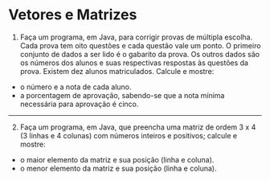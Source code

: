 # Vetores e Matrizes

1. Faça um programa, em Java, para corrigir provas de múltipla escolha. Cada prova tem oito questões e cada questão vale um ponto. O primeiro conjunto de dados a ser lido é o gabarito da prova. Os outros dados são os números dos alunos e suas respectivas respostas às questões da prova. Existem dez alunos matriculados. Calcule e mostre:

- o número e a nota de cada aluno.
- a porcentagem de aprovação, sabendo-se que a nota mínima necessária para aprovação é cinco.

---

2. Faça um programa, em Java, que preencha uma matriz de ordem 3 x 4 (3 linhas e 4 colunas) com números inteiros e positivos; calcule e mostre:

- o maior elemento da matriz e sua posição (linha e coluna).
- o menor elemento da matriz e sua posição (linha e coluna).

